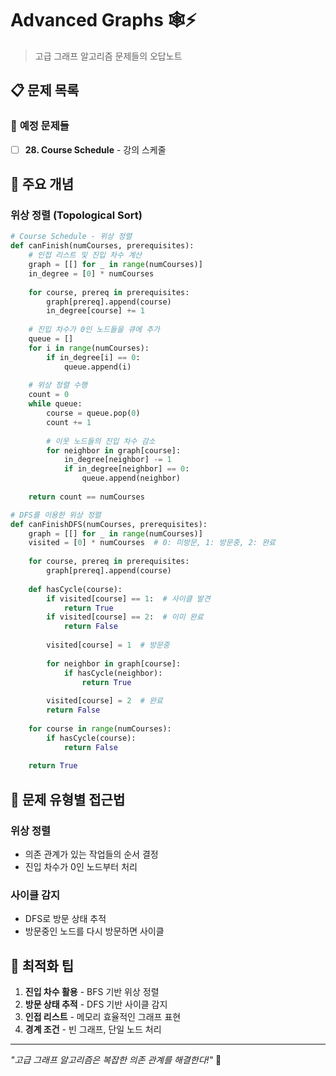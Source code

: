 # Advanced Graphs 🕸️⚡

> 고급 그래프 알고리즘 문제들의 오답노트

## 📋 문제 목록

### 🔄 **예정 문제들**
- [ ] **28. Course Schedule** - 강의 스케줄

## 🔧 주요 개념

### **위상 정렬 (Topological Sort)**
```python
# Course Schedule - 위상 정렬
def canFinish(numCourses, prerequisites):
    # 인접 리스트 및 진입 차수 계산
    graph = [[] for _ in range(numCourses)]
    in_degree = [0] * numCourses
    
    for course, prereq in prerequisites:
        graph[prereq].append(course)
        in_degree[course] += 1
    
    # 진입 차수가 0인 노드들을 큐에 추가
    queue = []
    for i in range(numCourses):
        if in_degree[i] == 0:
            queue.append(i)
    
    # 위상 정렬 수행
    count = 0
    while queue:
        course = queue.pop(0)
        count += 1
        
        # 이웃 노드들의 진입 차수 감소
        for neighbor in graph[course]:
            in_degree[neighbor] -= 1
            if in_degree[neighbor] == 0:
                queue.append(neighbor)
    
    return count == numCourses

# DFS를 이용한 위상 정렬
def canFinishDFS(numCourses, prerequisites):
    graph = [[] for _ in range(numCourses)]
    visited = [0] * numCourses  # 0: 미방문, 1: 방문중, 2: 완료
    
    for course, prereq in prerequisites:
        graph[prereq].append(course)
    
    def hasCycle(course):
        if visited[course] == 1:  # 사이클 발견
            return True
        if visited[course] == 2:  # 이미 완료
            return False
        
        visited[course] = 1  # 방문중
        
        for neighbor in graph[course]:
            if hasCycle(neighbor):
                return True
        
        visited[course] = 2  # 완료
        return False
    
    for course in range(numCourses):
        if hasCycle(course):
            return False
    
    return True
```

## 📝 문제 유형별 접근법

### **위상 정렬**
- 의존 관계가 있는 작업들의 순서 결정
- 진입 차수가 0인 노드부터 처리

### **사이클 감지**
- DFS로 방문 상태 추적
- 방문중인 노드를 다시 방문하면 사이클

## 🚀 최적화 팁

1. **진입 차수 활용** - BFS 기반 위상 정렬
2. **방문 상태 추적** - DFS 기반 사이클 감지
3. **인접 리스트** - 메모리 효율적인 그래프 표현
4. **경계 조건** - 빈 그래프, 단일 노드 처리

---

*"고급 그래프 알고리즘은 복잡한 의존 관계를 해결한다!"* 🚀
